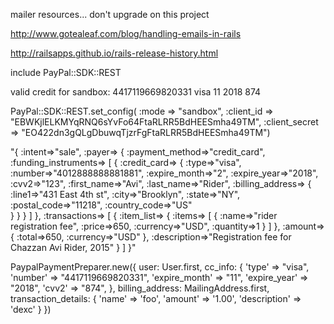 mailer resources... don't upgrade on this project

http://www.gotealeaf.com/blog/handling-emails-in-rails	

http://railsapps.github.io/rails-release-history.html



include PayPal::SDK::REST

valid credit for sandbox:
4417119669820331
visa
11
2018
874

PayPal::SDK::REST.set_config(
	  :mode => "sandbox", 
	  :client_id => "EBWKjlELKMYqRNQ6sYvFo64FtaRLRR5BdHEESmha49TM",
	  :client_secret =>  "EO422dn3gQLgDbuwqTjzrFgFtaRLRR5BdHEESmha49TM")


"{
	:intent=>\"sale\", 
	:payer=>
		{
			:payment_method=>\"credit_card\", 
			:funding_instruments=>
			[
				{
					:credit_card=>
					{
						:type=>\"visa\", 
						:number=>\"4012888888881881\", 
						:expire_month=>\"2\", 
						:expire_year=>\"2018\", 
						:cvv2=>\"123\", 
						:first_name=>\"Avi\", 
						:last_name=>\"Rider\", 
						:billing_address=>
						{
							:line1=>\"431 East 4th st\", 
							:city=>\"Brooklyn\", 
							:state=>\"NY\", 
							:postal_code=>\"11218\", 
							:country_code=>\"US\"	
						}
					}
				}
			]
		}, 
	:transactions=>
	[
		{
			:item_list=>
			{
				:items=>
				[
					{
						:name=>\"rider registration fee\", 
						:price=>650, 
						:currency=>\"USD\", 
						:quantity=>1
					}
				]
			}, 
			:amount=>
			{
				:total=>650, 
				:currency=>\"USD\"
			}, 
			:description=>\"Registration fee for Chazzan Avi Rider, 2015\"
		}
	]
}"


PaypalPaymentPreparer.new({
	user: User.first,
	cc_info: {
		'type' => "visa",
    'number' => "4417119669820331",
    'expire_month' => "11",
    'expire_year' => "2018",
    'cvv2' => "874",
	},
	billing_address: MailingAddress.first,
	transaction_details: {
		'name' => 'foo',
		'amount' => '1.00',
		'description' => 'dexc'
	}
})












